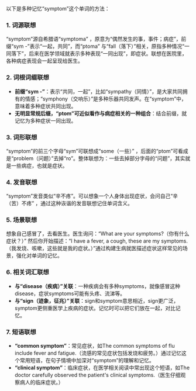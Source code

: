 以下是多种记忆“symptom”这个单词的方法：

### 1. 词源联想
“symptom”源自希腊语“symptoma” ，原意为“偶然发生的事，事件；病症”，前缀“sym -”表示“一起，共同”，而“ptoma” 与“fall（落下）”相关，原指多种情况“一同落下”，后来在医学领域就表示多种表现“一同出现”，即症状。联想在医院里，各种病症表现会一起呈现给医生。 

### 2. 词根词缀联想
 - **前缀“sym -”**：表示“共同，一起”，比如“sympathy（同情）”，是大家共同拥有的情感；“symphony（交响乐）”是多种乐器共同发声。在“symptom”中，意味着多种症状共同出现。
 - **无明显常规后缀，“ptom”可近似看作与病症相关的一种组合**：结合前缀，就记忆为多种症状一同出现。

### 3. 词形联想
“symptom”的前三个字母“sym”可联想成“some（一些）” ，后面的“ptom”可看成是“problem（问题）”去掉“ro”。整体联想为：一些去掉部分字母的“问题”，其实就是一些病症，也就是症状。 

### 4. 发音联想
“symptom”发音类似“辛不疼”。可以想象一个人身体出现症状，会问自己“辛（苦）不疼” ，通过这种诙谐的发音联想记住单词含义。

### 5. 场景联想
想象自己感冒了，去看医生。医生询问：“What are your symptoms?（你有什么症状？）” 然后你开始描述：“I have a fever, a cough, these are my symptoms.（我发烧、咳嗽，这些就是我的症状。）”通过构建生病就医描述症状这样常见的场景，强化对单词的记忆。 

### 6. 相关词汇联想
 - **与“disease（疾病）”关联**：一种疾病会有多种symptoms，就像感冒这种disease，症状symptoms可能有头疼、流涕等。
 - **与“sign（迹象，征兆）”关联**：sign和symptom意思相近，sign更广泛，symptom更侧重医学上疾病的症状。记忆时可以把它们放在一起，对比记忆。

### 7. 短语联想
 - **“common symptom”**：常见症状，如The common symptoms of flu include fever and fatigue.（流感的常见症状包括发烧和疲劳。）通过记忆这个常用短语，在句子情境中加深对“symptom”的理解和记忆。 
 - **“clinical symptom”**：临床症状，在医学相关阅读中常出现这个短语，如The doctor carefully observed the patient's clinical symptoms.（医生仔细观察病人的临床症状。） 